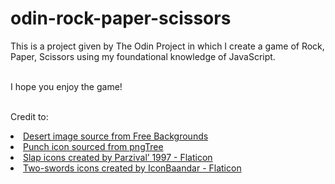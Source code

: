 # odin-rock-paper-scissors
This is a project given by The Odin Project in which I create a game of Rock, Paper, Scissors using my foundational knowledge of JavaScript.

<br>I hope you enjoy the game!

<br>Credit to:
<li><a href="https://pics.freeartbackgrounds.com/Desert_Background-1162.jpg" title="desert background">Desert image source from Free Backgrounds</a>
<li><a href="https://pngtree.com/freepng/cartoon-doodle-punching-fist_15955448.html" title="punch icon">Punch icon sourced from pngTree</a> 
<li><a href="https://www.flaticon.com/free-icons/slap" title="slap icons">Slap icons created by Parzival’ 1997 - Flaticon</a>
<li><a href="https://www.flaticon.com/free-icons/two-swords" title="two-swords icons">Two-swords icons created by IconBaandar - Flaticon</a>


